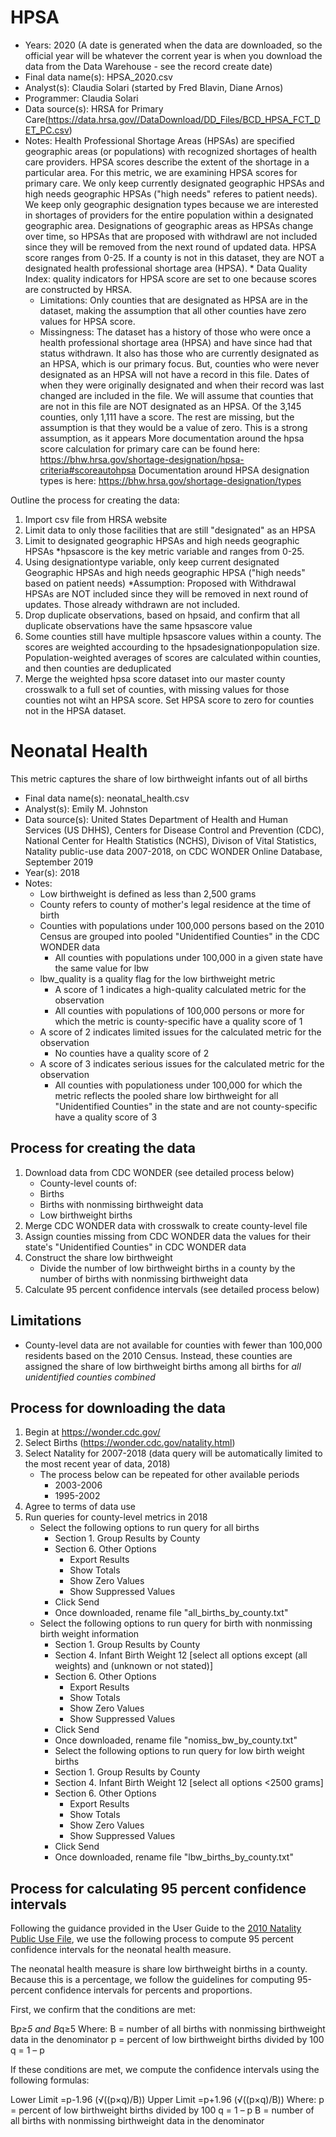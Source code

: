 # HPSA

* Years: 2020 (A date is generated when the data are downloaded, so the official year will be whatever the corrent year is when you download the data from the Data Warehouse - see the record create date)
* Final data name(s): HPSA_2020.csv
* Analyst(s): Claudia Solari (started by Fred Blavin, Diane Arnos)
* Programmer: Claudia Solari
* Data source(s): HRSA for Primary Care(https://data.hrsa.gov//DataDownload/DD_Files/BCD_HPSA_FCT_DET_PC.csv)
* Notes: Health Professional Shortage Areas (HPSAs) are specified geographic areas (or populations) with recognized shortages of health care providers. HPSA scores describe the extent of the shortage in a particular area. For this metric, we are examining HPSA scores for primary care. We only keep currently designated geographic HPSAs and high needs geographic HPSAs ("high needs" referes to patient needs). We keep only geographic designation types because we are interested in shortages of providers for the entire population within a designated geographic area. Designations of geographic areas as HPSAs change over time, so HPSAs that are proposed with withdrawl are not included since they will be removed from the next round of updated data. HPSA score ranges from 0-25. If a county is not in this dataset, they are NOT a designated health professional shortage area (HPSA). * Data Quality Index: quality indicators for HPSA score are set to one because scores are constructed by HRSA.
    * Limitations: Only counties that are designated as HPSA are in the dataset, making the assumption that all other counties have zero values for HPSA score. 
    * Missingness: The dataset has a history of those who were once a health professional shortage area (HPSA) and have since had that status withdrawn. It also has those who are currently designated as an HPSA, which is our primary focus. But, counties who were never designated as an HPSA will not have a record in this file. Dates of when they were originally designated and when their record was last changed are included in the file. We will assume that counties that are not in this file are NOT designated as an HPSA. Of the 3,145 counties, only 1,111 have a score. The rest are missing, but the assumption is that they would be a value of zero. This is a strong assumption, as it appears 
More documentation around the hpsa score calculation for primary care can be found here: https://bhw.hrsa.gov/shortage-designation/hpsa-criteria#scoreautohpsa
Documentation around HPSA designation types is here: https://bhw.hrsa.gov/shortage-designation/types

Outline the process for creating the data:    

1. Import csv file from HRSA website
3. Limit data to only those facilities that are still "designated" as an HPSA
4. Limit to designated geographic HPSAs and high needs geographic HPSAs
   *hpsascore is the key metric variable and ranges from 0-25. 
4. Using designationtype variable, only keep current designated Geographic HPSAs and high needs geographic HPSA ("high needs" based on patient needs)
   *Assumption: Proposed with Withdrawal HPSAs are NOT included since they will be removed in next round of updates. Those already withdrawn are not included. 
5. Drop duplicate observations, based on hpsaid, and confirm that all duplicate observations have the same hpsascore value
6. Some counties still have multiple hpsascore values within a county. The scores are weighted accourding to the hpsadesignationpopulation size. Population-weighted averages of scores are calculated within counties, and then counties are deduplicated
6. Merge the weighted hpsa score dataset into our master county crosswalk to a full set of counties, with missing values for those counties not wiht an HPSA score. Set HPSA score to zero for counties not in the HPSA dataset.

# Neonatal Health

This metric captures the share of low birthweight infants out of all births

* Final data name(s): neonatal_health.csv
* Analyst(s): Emily M. Johnston
* Data source(s): United States Department of Health and Human Services (US DHHS), Centers for Disease Control and Prevention (CDC), National Center for Health Statistics (NCHS), Divison of Vital Statistics, Natality public-use data 2007-2018, on CDC WONDER Online Database, September 2019 
* Year(s): 2018
* Notes:
    * Low birthweight is defined as less than 2,500 grams
    * County refers to county of mother's legal residence at the time of birth
    * Counties with populations under 100,000 persons based on the 2010 Census are grouped into pooled "Unidentified Counties" in the CDC WONDER data
        * All counties with populations under 100,000 in a given state have the same value for lbw
    * lbw_quality is a quality flag for the low birthweight metric
        * A score of 1 indicates a high-quality calculated metric for the observation
		* All counties with populations of 100,000 persons or more for which the metric is county-specific have a quality score of 1
	* A score of 2 indicates limited issues for the calculated metric for the observation
		* No counties have a quality score of 2
	* A score of 3 indicates serious issues for the calculated metric for the observation
		* All counties with populationess under 100,000 for which the metric reflects the pooled share low birthweight for all "Unidentified Counties" in the state and are not county-specific have a quality score of 3
 

## Process for creating the data

1. Download data from CDC WONDER (see detailed process below)
    * County-level counts of:
	* Births
	* Births with nonmissing birthweight data
	* Low birthweight births
2. Merge CDC WONDER data with crosswalk to create county-level file
3. Assign counties missing from CDC WONDER data the values for their state's "Unidentified Counties" in CDC WONDER data
4. Construct the share low birthweight
    * Divide the number of low birthweight births in a county by the number of births with nonmissing birthweight data
5. Calculate 95 percent confidence intervals (see detailed process below)

## Limitations
* County-level data are not available for counties with fewer than 100,000 residents based on the 2010 Census. Instead, these counties are assigned the share of low birthweight births among all births for *all unidentified counties combined*

## Process for downloading the data
1. Begin at https://wonder.cdc.gov/
2. Select Births (https://wonder.cdc.gov/natality.html)
3. Select Natality for 2007-2018 (data query will be automatically limited to the most recent year of data, 2018)
    * The process below can be repeated for other available periods
        * 2003-2006
        * 1995-2002
4. Agree to terms of data use
5. Run queries for county-level metrics in 2018
    * Select the following options to run query for all births 
        * Section 1. Group Results by County
        * Section 6. Other Options
            * Export Results
            * Show Totals
            * Show Zero Values
            * Show Suppressed Values
        * Click Send
        * Once downloaded, rename file "all_births_by_county.txt"
    * Select the following options to run query for birth with nonmissing birth weight information
        * Section 1. Group Results by County
        * Section 4. Infant Birth Weight 12 [select all options except (all weights) and (unknown or not stated)]
        * Section 6. Other Options
            * Export Results
            * Show Totals
            * Show Zero Values
            * Show Suppressed Values
        * Click Send
        * Once downloaded, rename file "nomiss_bw_by_county.txt"
        * Select the following options to run query for low birth weight births
        * Section 1. Group Results by County
        * Section 4. Infant Birth Weight 12 [select all options <2500 grams]
        * Section 6. Other Options
            * Export Results
            * Show Totals
            * Show Zero Values
            * Show Suppressed Values
        * Click Send
        * Once downloaded, rename file "lbw_births_by_county.txt"


## Process for calculating 95 percent confidence intervals

Following the guidance provided in the User Guide to the [2010 Natality Public Use File](ftp://ftp.cdc.gov/pub/Health_Statistics/NCHS/Dataset_Documentation/DVS/natality/UserGuide2010.pdf), we use the following process to compute 95 percent confidence intervals for the neonatal health measure.

The neonatal health measure is share low birthweight births in a county. Because this is a percentage, we follow the guidelines for computing 95-percent confidence intervals for percents and proportions.

First, we confirm that the conditions are met:

B*p≥5 and B*q≥5
Where:
B = number of all births with nonmissing birthweight data in the denominator
p = percent of low birthweight births divided by 100
q = 1 – p

If these conditions are met, we compute the confidence intervals using the following formulas:

Lower Limit =p-1.96 (√((p×q)/B))
Upper Limit =p+1.96 (√((p×q)/B))
Where:
p = percent of low birthweight births divided by 100
q = 1 – p
B = number of all births with nonmissing birthweight data in the denominator
